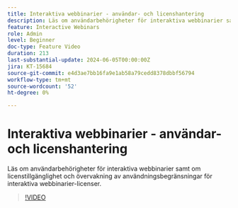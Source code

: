 ```yaml
---
title: Interaktiva webbinarier - användar- och licenshantering
description: Läs om användarbehörigheter för interaktiva webbinarier samt om licenstillgänglighet och övervakning av användningsbegränsningar för interaktiva webbinarier-licenser.
feature: Interactive Webinars
role: Admin
level: Beginner
doc-type: Feature Video
duration: 213
last-substantial-update: 2024-06-05T00:00:00Z
jira: KT-15684
source-git-commit: e4d3ae7bb16fa9e1ab58a79cedd8378dbbf56794
workflow-type: tm+mt
source-wordcount: '52'
ht-degree: 0%

---
```



# Interaktiva webbinarier - användar- och licenshantering

Läs om användarbehörigheter för interaktiva webbinarier samt om licenstillgänglighet och övervakning av användningsbegränsningar för interaktiva webbinarier-licenser.

>[!VIDEO](https://video.tv.adobe.com/v/3429635/?learn=on)
